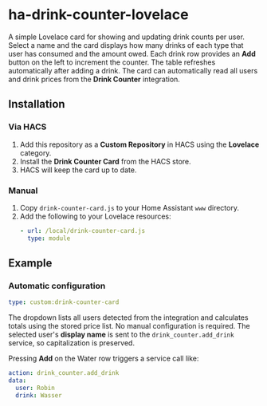 # ha-drink-counter-lovelace

A simple Lovelace card for showing and updating drink counts per user. Select a name and the card displays how many drinks of each type that user has consumed and the amount owed. Each drink row provides an **Add** button on the left to increment the counter. The table refreshes automatically after adding a drink. The card can automatically read all users and drink prices from the **Drink Counter** integration.

## Installation

### Via HACS

1. Add this repository as a **Custom Repository** in HACS using the
   **Lovelace** category.
2. Install the **Drink Counter Card** from the HACS store.
3. HACS will keep the card up to date.

### Manual

1. Copy `drink-counter-card.js` to your Home Assistant `www` directory.
2. Add the following to your Lovelace resources:
   ```yaml
   - url: /local/drink-counter-card.js
     type: module
   ```

## Example

### Automatic configuration

```yaml
type: custom:drink-counter-card
```

The dropdown lists all users detected from the integration and calculates totals using the stored price list. No manual configuration is required.
The selected user's **display name** is sent to the `drink_counter.add_drink` service, so capitalization is preserved.

Pressing **Add** on the Water row triggers a service call like:

```yaml
action: drink_counter.add_drink
data:
  user: Robin
  drink: Wasser
```

